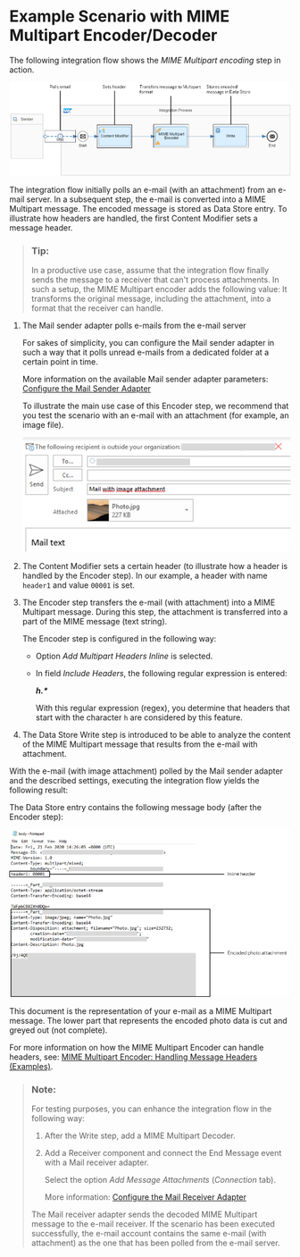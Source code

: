 <!-- loio80baed3d7c6f4bb592aaaf80894ac1e6 -->

# Example Scenario with MIME Multipart Encoder/Decoder

The following integration flow shows the *MIME Multipart encoding* step in action.

 ![](images/MIME_Multipart_E2E_Scenario_fddd64c.png) 

The integration flow initially polls an e-mail \(with an attachment\) from an e-mail server. In a subsequent step, the e-mail is converted into a MIME Multipart message. The encoded message is stored as Data Store entry. To illustrate how headers are handled, the first Content Modifier sets a message header.

> ### Tip:  
> In a productive use case, assume that the integration flow finally sends the message to a receiver that can't process attachments. In such a setup, the MIME Multipart encoder adds the following value: It transforms the original message, including the attachment, into a format that the receiver can handle.

1.  The Mail sender adapter polls e-mails from the e-mail server

    For sakes of simplicity, you can configure the Mail sender adapter in such a way that it polls unread e-mails from a dedicated folder at a certain point in time.

    More information on the available Mail sender adapter parameters: [Configure the Mail Sender Adapter](configure-the-mail-sender-adapter-e23e9cc.md)

    To illustrate the main use case of this Encoder step, we recommend that you test the scenario with an e-mail with an attachment \(for example, an image file\).

    ![](images/Email_with_attachment_6ebd3d6.png)

2.  The Content Modifier sets a certain header \(to illustrate how a header is handled by the Encoder step\). In our example, a header with name `header1` and value `00001` is set.

3.  The Encoder step transfers the e-mail \(with attachment\) into a MIME Multipart message. During this step, the attachment is transferred into a part of the MIME message \(text string\).

    The Encoder step is configured in the following way:

    -   Option *Add Multipart Headers Inline* is selected.

    -   In field *Include Headers*, the following regular expression is entered:

        ***h.\****

        With this regular expression \(regex\), you determine that headers that start with the character `h` are considered by this feature.


4.  The Data Store Write step is introduced to be able to analyze the content of the MIME Multipart message that results from the e-mail with attachment.


With the e-mail \(with image attachment\) polled by the Mail sender adapter and the described settings, executing the integration flow yields the following result:

The Data Store entry contains the following message body \(after the Encoder step\):

 ![](images/Encoded_Message_e360d10.png) 

This document is the representation of your e-mail as a MIME Multipart message. The lower part that represents the encoded photo data is cut and greyed out \(not complete\).

For more information on how the MIME Multipart Encoder can handle headers, see: [MIME Multipart Encoder: Handling Message Headers \(Examples\)](mime-multipart-encoder-handling-message-headers-examples-b446281.md).

> ### Note:  
> For testing purposes, you can enhance the integration flow in the following way:
> 
> 1.  After the Write step, add a MIME Multipart Decoder.
> 
> 2.  Add a Receiver component and connect the End Message event with a Mail receiver adapter.
> 
>     Select the option *Add Message Attachments* \(*Connection* tab\).
> 
>     More information: [Configure the Mail Receiver Adapter](configure-the-mail-receiver-adapter-f68d5e0.md)
> 
> 
> The Mail receiver adapter sends the decoded MIME Multipart message to the e-mail receiver. If the scenario has been executed successfully, the e-mail account contains the same e-mail \(with attachment\) as the one that has been polled from the e-mail server.

